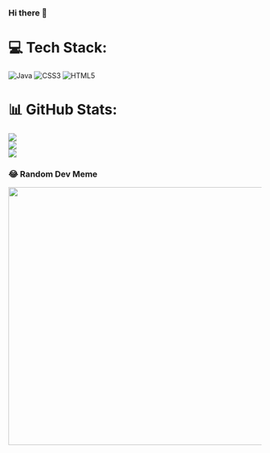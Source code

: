 ### Hi there 👋


# 💻 Tech Stack:
![Java](https://img.shields.io/badge/java-%23ED8B00.svg?style=for-the-badge&logo=java&logoColor=white) ![CSS3](https://img.shields.io/badge/css3-%231572B6.svg?style=for-the-badge&logo=css3&logoColor=white) ![HTML5](https://img.shields.io/badge/html5-%23E34F26.svg?style=for-the-badge&logo=html5&logoColor=white)
# 📊 GitHub Stats:
![](https://github-readme-stats.vercel.app/api?username=MerianBlagoeva&theme=dark&hide_border=true&include_all_commits=true&count_private=false)<br/>
![](https://github-readme-streak-stats.herokuapp.com/?user=MerianBlagoeva&theme=dark&hide_border=true)<br/>
![](https://github-readme-stats.vercel.app/api/top-langs/?username=MerianBlagoeva&theme=dark&hide_border=true&include_all_commits=true&count_private=false&layout=compact)

### 😂 Random Dev Meme
<img src="https://random-memer.herokuapp.com/" width="512px"/>
